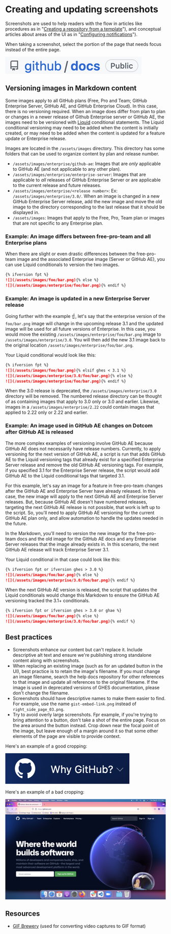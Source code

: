 # Creating and updating screenshots

Screenshots are used to help readers with the flow in articles like procedures as in "[Creating a repository from a template](https://docs.github.com/en/github/creating-cloning-and-archiving-repositories/creating-a-repository-from-a-template)"), and conceptual articles about areas of the UI as in "[Configuring notifications](https://docs.github.com/en/github/managing-subscriptions-and-notifications-on-github/configuring-notifications#about-participating-and-watching-notifications)").

When taking a screenshot, select the portion of the page that needs focus instead of the entire page.

![screenshot example](../assets/images/screenshot-example.png)

## Versioning images in Markdown content

Some images apply to all GitHub plans (Free, Pro and Team; GitHub Enterprise Server, GitHub AE, and GitHub Enterprise Cloud). In this case, there is no versioning required. When an image does differ from plan to plan or changes in a newer release of Github Enterprise server or GitHub AE, the images need to be versioned with [Liquid](liquid-helpers.md) conditional statements. The Liquid conditional versioning may need to be added when the content is initially created, or may need to be added when the content is updated for a feature update or Enterprise release.

Images are located in the `/assets/images` directory. This directory has some folders that can be used to organize content by plan and release number.

- `/assets/images/enterprise/github-ae`: Images that are _only_ applicable to GitHub AE (and not applicable to any other plan).
- `/assets/images/enterprise/enterprise-server`: Images that are applicable to _all_ releases of GitHub Enterprise Server or are applicable to the current release and future releases.
- `/assets/images/enterprise/<release number>`: Ex: `/assets/images/enterprise/3.0/`. When an image is changed in a new GitHub Enterprise Server release, add the new image and move the old image to the directory corresponding to the last release that it should be displayed in.
- `/assets/images`: Images that apply to the Free, Pro, Team plan or images that are not specific to any Enterprise plan.

### Example: An image differs between free-pro-team and all Enterprise plans

When there are slight or even drastic differences between the free-pro-team image and the associated Enterprise image (Server or GitHub AE), you can use Liquid conditionals to version the two images.

```markdown
{% ifversion fpt %}
![](/assets/images/foo/bar.png){% else %}
![](/assets/images/enterprise/foo/bar.png){% endif %}
```

### Example: An image is updated in a new Enterprise Server release

Going further with the example ☝️, let's say that the enterprise version of the `foo/bar.png` image will change in the upcoming release 3.1 and the updated image will be used for all future versions of Enterprise. In this case, you would move the existing `/assets/images/enterprise/foo/bar.png` image to `/assets/images/enterprise/3.0`. You will then add the new 3.1 image back to the original location `/assets/images/enterprise/foo/bar.png`.

Your Liquid conditional would look like this:

```markdown
{% ifversion fpt %}
![](/assets/images/foo/bar.png){% elsif ghes < 3.1 %}
![](/assets/images/enterprise/3.0/foo/bar.png){% else %}
![](/assets/images/enterprise/foo/bar.png){% endif %}
```

When the 3.0 release is deprecated, the `/assets/images/enterprise/3.0` directory will be removed. The numbered release directory can be thought of as containing images that apply to 3.0 only or 3.0 and earlier. Likewise, images in a `/assets/images/enterprise/2.22` could contain images that applied to 2.22 only or 2.22 and earlier.

### Example: An image used in GitHub AE changes on Dotcom after GitHub AE is released

The more complex examples of versioning involve GitHub AE because GitHub AE does not necessarily have release numbers. Currently, to apply versioning for the next version of GitHub AE, a script is run that adds GitHub AE to the Liquid versioning tags that already exist for a specified Enterprise Server release and remove the old GitHub AE versioning tags. For example, if you specified 3.1 for the Enterprise Server release, the script would add GitHub AE to the Liquid conditional tags that targeted 3.1.

For this example, let's say an image for a feature in free-pro-team changes after the GitHub AE and Enterprise Server have already released. In this case, the new image will apply to the next GitHub AE and Enterprise Server releases. But, because GitHub AE doesn't have numbered releases, targeting the next GitHub AE release is not possible, that work is left up to the script. So, you'll need to apply GitHub AE versioning for the current GitHub AE plan only, and allow automation to handle the updates needed in the future.

In the Markdown, you'll need to version the new image for the free-pro-team docs and the old image for the GitHub AE docs and any Enterprise Server releases that the image already exists in. In this scenario, the next GitHub AE release will track Enterprise Server 3.1.

Your Liquid conditional in that case could look like this:

```markdown
{% ifversion fpt or ifversion ghes > 3.0 %}
![](/assets/images/foo/bar.png){% else %}
![](/assets/images/enterprise/3.0/foo/bar.png){% endif %}
```

When the next GitHub AE version is released, the script that updates the Liquid conditionals would change this Markdown to ensure the GitHub AE versioning tracked the 3.1+ conditionals.

```markdown
{% ifversion fpt or ifversion ghes > 3.0 or ghae %}
![](/assets/images/foo/bar.png){% else %}
![](/assets/images/enterprise/3.0/foo/bar.png){% endif %}
```

## Best practices

- Screenshots enhance our content but can't replace it. Include descriptive alt text and ensure we're publishing strong standalone content along with screenshots.
- When replacing an existing image (such as for an updated button in the UI), best practice is to retain the image's filename. If you must change an image filename, search the help docs repository for other references to that image and update all references to the original filename. If the image is used in deprecated versions of GHES documentation, please don't change the filename.
- Screenshots should have descriptive names to make them easier to find. For example, use the name `gist-embed-link.png` instead of `right_side_page_03.png`.
- Try to avoid overly large screenshots. Fpr example, if you're trying to bring attention to a button, don't take a shot of the entire page. Focus on the area around the button instead. Crop down near the focal point of the image, but leave enough of a margin around it so that some other elements of the page are visible to provide context.

Here's an example of a good cropping:
  
  ![good cropping example](../assets/images/good-screenshot-example.png)

Here's an example of a bad cropping:
  
  ![bad cropping example](../assets/images/bad-screenshot-example.png)
  
  

## Resources

- [GIF Brewery](http://www.helloresolven.com/portfolio/gifbrewery/) (used for converting video captures to GIF format)
